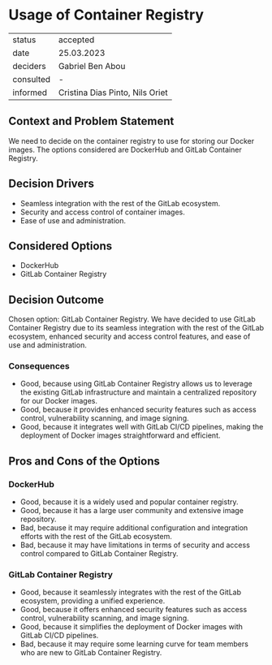 # Usage of Container Registry

|           |          |
|-----------|----------|
| status    | accepted |
| date      | 25.03.2023 |
| deciders  | Gabriel Ben Abou |
| consulted | - |
| informed  | Cristina Dias Pinto, Nils Oriet |

## Context and Problem Statement

We need to decide on the container registry to use for storing our Docker images. The options considered are DockerHub and GitLab Container Registry.

## Decision Drivers

- Seamless integration with the rest of the GitLab ecosystem.
- Security and access control of container images.
- Ease of use and administration.

## Considered Options

- DockerHub
- GitLab Container Registry

## Decision Outcome

Chosen option: GitLab Container Registry. We have decided to use GitLab Container Registry due to its seamless integration with the rest of the GitLab ecosystem, enhanced security and access control features, and ease of use and administration.

### Consequences

- Good, because using GitLab Container Registry allows us to leverage the existing GitLab infrastructure and maintain a centralized repository for our Docker images.
- Good, because it provides enhanced security features such as access control, vulnerability scanning, and image signing.
- Good, because it integrates well with GitLab CI/CD pipelines, making the deployment of Docker images straightforward and efficient.

## Pros and Cons of the Options

### DockerHub

- Good, because it is a widely used and popular container registry.
- Good, because it has a large user community and extensive image repository.
- Bad, because it may require additional configuration and integration efforts with the rest of the GitLab ecosystem.
- Bad, because it may have limitations in terms of security and access control compared to GitLab Container Registry.

### GitLab Container Registry

- Good, because it seamlessly integrates with the rest of the GitLab ecosystem, providing a unified experience.
- Good, because it offers enhanced security features such as access control, vulnerability scanning, and image signing.
- Good, because it simplifies the deployment of Docker images with GitLab CI/CD pipelines.
- Bad, because it may require some learning curve for team members who are new to GitLab Container Registry.

